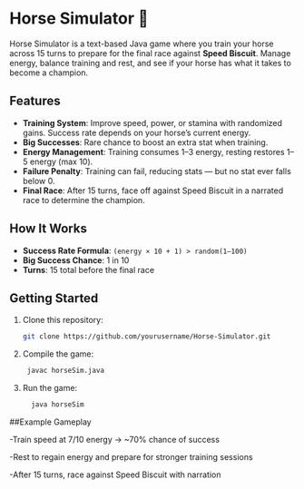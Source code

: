 # Horse Simulator 🐎  

Horse Simulator is a text-based Java game where you train your horse across 15 turns to prepare for the final race against **Speed Biscuit**. Manage energy, balance training and rest, and see if your horse has what it takes to become a champion.  

## Features  
- **Training System**: Improve speed, power, or stamina with randomized gains. Success rate depends on your horse’s current energy.  
- **Big Successes**: Rare chance to boost an extra stat when training.  
- **Energy Management**: Training consumes 1–3 energy, resting restores 1–5 energy (max 10).  
- **Failure Penalty**: Training can fail, reducing stats — but no stat ever falls below 0.  
- **Final Race**: After 15 turns, face off against Speed Biscuit in a narrated race to determine the champion.  

## How It Works  
- **Success Rate Formula**: `(energy × 10 + 1) > random(1–100)`  
- **Big Success Chance**: 1 in 10  
- **Turns**: 15 total before the final race  

## Getting Started  
1. Clone this repository:  
   ```bash
   git clone https://github.com/yourusername/Horse-Simulator.git
2. Compile the game:
   ```bash
    javac horseSim.java
3. Run the game:
   ```bash
     java horseSim

##Example Gameplay

-Train speed at 7/10 energy → ~70% chance of success

-Rest to regain energy and prepare for stronger training sessions

-After 15 turns, race against Speed Biscuit with narration
